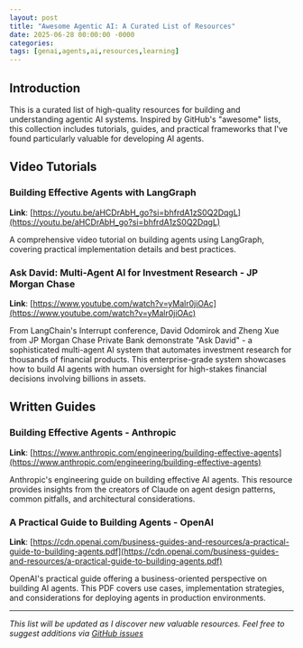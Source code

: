 ```yaml
---
layout: post
title: "Awesome Agentic AI: A Curated List of Resources"
date: 2025-06-28 00:00:00 -0000
categories:
tags: [genai,agents,ai,resources,learning]
---
```


## Introduction

This is a curated list of high-quality resources for building and understanding agentic AI systems. Inspired by GitHub's "awesome" lists, this collection includes tutorials, guides, and practical frameworks that I've found particularly valuable for developing AI agents.

## Video Tutorials

### Building Effective Agents with LangGraph
**Link**: [https://youtu.be/aHCDrAbH_go?si=bhfrdA1zS0Q2DqgL](https://youtu.be/aHCDrAbH_go?si=bhfrdA1zS0Q2DqgL)

A comprehensive video tutorial on building agents using LangGraph, covering practical implementation details and best practices.

### Ask David: Multi-Agent AI for Investment Research - JP Morgan Chase
**Link**: [https://www.youtube.com/watch?v=yMalr0jiOAc](https://www.youtube.com/watch?v=yMalr0jiOAc)

From LangChain's Interrupt conference, David Odomirok and Zheng Xue from JP Morgan Chase Private Bank demonstrate "Ask David" - a sophisticated multi-agent AI system that automates investment research for thousands of financial products. This enterprise-grade system showcases how to build AI agents with human oversight for high-stakes financial decisions involving billions in assets.

## Written Guides

### Building Effective Agents - Anthropic
**Link**: [https://www.anthropic.com/engineering/building-effective-agents](https://www.anthropic.com/engineering/building-effective-agents)

Anthropic's engineering guide on building effective AI agents. This resource provides insights from the creators of Claude on agent design patterns, common pitfalls, and architectural considerations.

### A Practical Guide to Building Agents - OpenAI
**Link**: [https://cdn.openai.com/business-guides-and-resources/a-practical-guide-to-building-agents.pdf](https://cdn.openai.com/business-guides-and-resources/a-practical-guide-to-building-agents.pdf)

OpenAI's practical guide offering a business-oriented perspective on building AI agents. This PDF covers use cases, implementation strategies, and considerations for deploying agents in production environments.

---

*This list will be updated as I discover new valuable resources. Feel free to suggest additions via [GitHub issues](https://github.com/mrwadams/mrwadams.github.io/issues)*